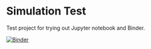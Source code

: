# Simulation Test

Test project for trying out Jupyter notebook and Binder.

[![Binder](https://mybinder.org/badge_logo.svg)](https://mybinder.org/v2/gh/markpatterson27/Simulation-Test/master?filepath=index.ipynb)
